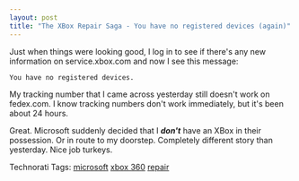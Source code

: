 ```yaml
---
layout: post
title: "The XBox Repair Saga - You have no registered devices (again)"
---
```


<p>Just when things were looking good, I log in to see if there's any new information on service.xbox.com and now I see this message:</p>
<pre><code>You have no registered devices.</code></pre>
<p>My tracking number that I came across yesterday still doesn't work on fedex.com. I know tracking numbers don't work immediately, but it's been about 24 hours. </p>
<p>Great. Microsoft suddenly decided that I <strong><em>don't</em></strong> have an XBox in their possession.  Or in route to my doorstep.  Completely different story than yesterday.  Nice job turkeys.  </p>
<div class="tags" id="0767317B-992E-4b12-91E0-4F059A8CECA8:f4d573b3-9aaf-403a-a68c-ba402467a1be" contenteditable="false">Technorati Tags: <a href="http://technorati.com/tags/microsoft" target="_blank" rel="tag">microsoft</a> <a href="http://technorati.com/tags/xbox%20360" target="_blank" rel="tag">xbox 360</a> <a href="http://technorati.com/tags/repair" target="_blank" rel="tag">repair</a></div> 
